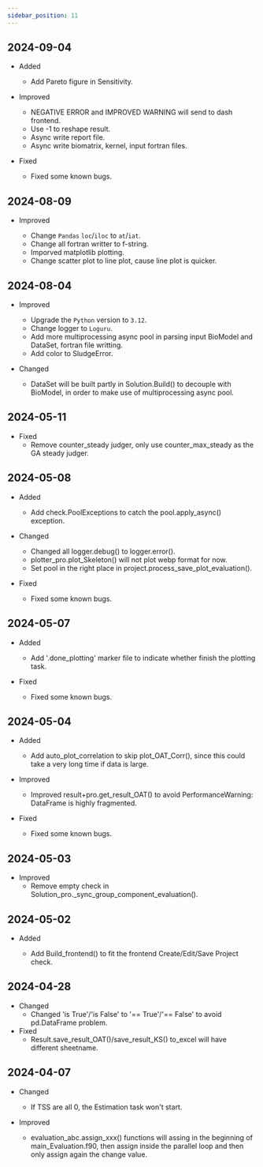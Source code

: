 ```yaml
---
sidebar_position: 11
---
```


## 2024-09-04

- Added
  - Add Pareto figure in Sensitivity.

- Improved
  - NEGATIVE ERROR and IMPROVED WARNING will send to dash frontend.
  - Use -1 to reshape result.
  - Async write report file.
  - Async write biomatrix, kernel, input fortran files.



- Fixed
  - Fixed some known bugs.



## 2024-08-09

- Improved

  - Change `Pandas` `loc`/`iloc` to `at`/`iat`.
  - Change all fortran writter to f-string.
  - Imporved matplotlib plotting.
  - Change scatter plot to line plot, cause line plot is quicker.


## 2024-08-04
- Improved

  - Upgrade the `Python` version to `3.12`.
  - Change logger to `Loguru`.
  - Add more multiprocessing async pool in parsing input BioModel and DataSet, fortran file writting.
  - Add color to SludgeError.

- Changed

  - DataSet will be built partly in Solution.Build() to decouple with BioModel, in order to make use of multiprocessing async pool.

## 2024-05-11

- Fixed
  - Remove counter_steady judger, only use counter_max_steady as the GA steady judger.

## 2024-05-08

- Added

  - Add check.PoolExceptions to catch the pool.apply_async() exception.

- Changed

  - Changed all logger.debug() to logger.error().
  - plotter_pro.plot_Skeleton() will not plot webp format for now.
  - Set pool in the right place in project.process_save_plot_evaluation().

- Fixed
  - Fixed some known bugs.

## 2024-05-07

- Added

  - Add '.done_plotting' marker file to indicate whether finish the plotting task.

- Fixed
  - Fixed some known bugs.

## 2024-05-04

- Added

  - Add auto_plot_correlation to skip plot_OAT_Corr(), since this could take a very long time if data is large.

- Improved

  - Improved result+pro.get_result_OAT() to avoid PerformanceWarning: DataFrame is highly fragmented.

- Fixed
  - Fixed some known bugs.

## 2024-05-03

- Improved
  - Remove empty check in Solution_pro.\_sync_group_component_evaluation().

## 2024-05-02

- Added

  - Add Build_frontend() to fit the frontend Create/Edit/Save Project check.

## 2024-04-28

- Changed
  - Changed 'is True'/'is False' to '== True'/'== False' to avoid pd.DataFrame problem.
- Fixed
  - Result.save_result_OAT()/save_result_KS() to_excel will have different sheetname.

## 2024-04-07

- Changed

  - If TSS are all 0, the Estimation task won't start.

- Improved
  - evaluation_abc.assign_xxx() functions will assing in the beginning of main_Evaluation.f90, then assign inside the parallel loop and then only assign again the change value.
